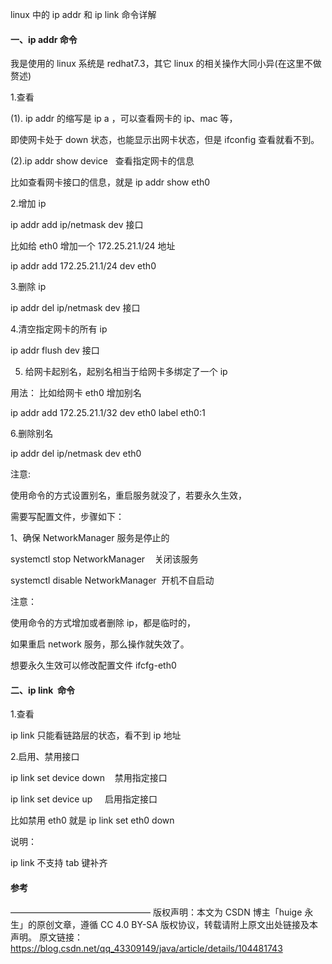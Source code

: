 linux 中的 ip addr 和 ip link 命令详解

#### 一、ip addr 命令

我是使用的 linux 系统是 redhat7.3，其它 linux 的相关操作大同小异(在这里不做赘述)

1.查看

(1). ip addr 的缩写是 ip a ，可以查看网卡的 ip、mac 等，

即使网卡处于 down 状态，也能显示出网卡状态，但是 ifconfig 查看就看不到。

(2).ip addr show device   查看指定网卡的信息

比如查看网卡接口的信息，就是 ip addr show eth0

2.增加 ip

ip addr add ip/netmask dev 接口

比如给 eth0 增加一个 172.25.21.1/24 地址

ip addr add 172.25.21.1/24 dev eth0

3.删除 ip

ip addr del ip/netmask dev 接口

4.清空指定网卡的所有 ip

ip addr flush dev 接口

5. 给网卡起别名，起别名相当于给网卡多绑定了一个 ip

用法： 比如给网卡 eth0 增加别名

ip addr add 172.25.21.1/32 dev eth0 label eth0:1

6.删除别名

ip addr del ip/netmask dev eth0

注意:

使用命令的方式设置别名，重启服务就没了，若要永久生效，

需要写配置文件，步骤如下：

1、确保 NetworkManager 服务是停止的

systemctl stop NetworkManager    关闭该服务

systemctl disable NetworkManager  开机不自启动

注意：

使用命令的方式增加或者删除 ip，都是临时的，

如果重启 network 服务，那么操作就失效了。

想要永久生效可以修改配置文件 ifcfg-eth0

#### 二、ip link  命令

1.查看

ip link 只能看链路层的状态，看不到 ip 地址

2.启用、禁用接口

ip link set device down    禁用指定接口

ip link set device up     启用指定接口

比如禁用 eth0 就是 ip link set eth0 down

说明：

ip link 不支持 tab 键补齐

#### 参考

————————————————
版权声明：本文为 CSDN 博主「huige 永生」的原创文章，遵循 CC 4.0 BY-SA 版权协议，转载请附上原文出处链接及本声明。
原文链接：https://blog.csdn.net/qq_43309149/java/article/details/104481743
